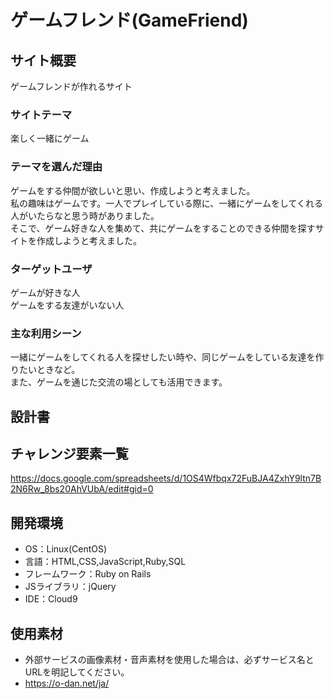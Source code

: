 # ゲームフレンド(GameFriend)

## サイト概要
ゲームフレンドが作れるサイト

### サイトテーマ
楽しく一緒にゲーム

### テーマを選んだ理由
ゲームをする仲間が欲しいと思い、作成しようと考えました。<br>
私の趣味はゲームです。一人でプレイしている際に、一緒にゲームをしてくれる人がいたらなと思う時がありました。<br>
そこで、ゲーム好きな人を集めて、共にゲームをすることのできる仲間を探すサイトを作成しようと考えました。

### ターゲットユーザ
ゲームが好きな人<br>
ゲームをする友達がいない人

### 主な利用シーン
一緒にゲームをしてくれる人を探せしたい時や、同じゲームをしている友達を作りたいときなど。<br>
また、ゲームを通じた交流の場としても活用できます。

## 設計書


## チャレンジ要素一覧
https://docs.google.com/spreadsheets/d/1OS4Wfbqx72FuBJA4ZxhY9ltn7B2N6Rw_8bs20AhVUbA/edit#gid=0

## 開発環境
- OS：Linux(CentOS)
- 言語：HTML,CSS,JavaScript,Ruby,SQL
- フレームワーク：Ruby on Rails
- JSライブラリ：jQuery
- IDE：Cloud9

## 使用素材
- 外部サービスの画像素材・音声素材を使用した場合は、必ずサービス名とURLを明記してください。
- https://o-dan.net/ja/
